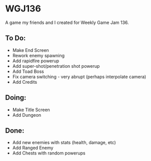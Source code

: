 # WGJ136
 A game my friends and I created for Weekly Game Jam 136.
 
 ## To Do:
  * Make End Screen
  * Rework enemy spawning
  * Add rapidfire powerup
  * Add super-shot/penetration shot powerup
  * Add Toad Boss
  * Fix camera switching - very abrupt (perhaps interpolate camera)
  * Add Credits

## Doing:
  * Make Title Screen
  * Add Dungeon

## Done:
  * Add new enemies with stats (health, damage, etc)
  * Add Ranged Enemy
  * Add Chests with random powerups
